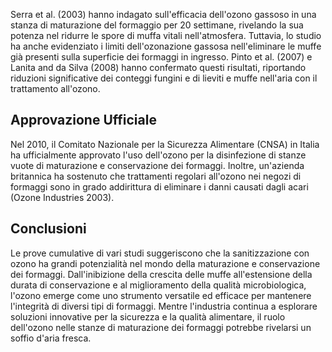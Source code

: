 Serra et al. (2003) hanno indagato sull'efficacia dell'ozono gassoso in una stanza di maturazione del formaggio per 20 settimane, rivelando la sua potenza nel ridurre le spore di muffa vitali nell'atmosfera. Tuttavia, lo studio ha anche evidenziato i limiti dell'ozonazione gassosa nell'eliminare le muffe già presenti sulla superficie dei formaggi in ingresso. Pinto et al. (2007) e Lanita and da Silva (2008) hanno confermato questi risultati, riportando riduzioni significative dei conteggi fungini e di lieviti e muffe nell'aria con il trattamento all'ozono.

## Approvazione Ufficiale

Nel 2010, il Comitato Nazionale per la Sicurezza Alimentare (CNSA) in Italia ha ufficialmente approvato l'uso dell'ozono per la disinfezione di stanze vuote di maturazione e conservazione dei formaggi. Inoltre, un'azienda britannica ha sostenuto che trattamenti regolari all'ozono nei negozi di formaggi sono in grado addirittura di eliminare i danni causati dagli acari (Ozone Industries 2003).

## Conclusioni

Le prove cumulative di vari studi suggeriscono che la sanitizzazione con ozono ha grandi potenzialità nel mondo della maturazione e conservazione dei formaggi. Dall'inibizione della crescita delle muffe all'estensione della durata di conservazione e al miglioramento della qualità microbiologica, l'ozono emerge come uno strumento versatile ed efficace per mantenere l'integrità di diversi tipi di formaggi. Mentre l'industria continua a esplorare soluzioni innovative per la sicurezza e la qualità alimentare, il ruolo dell'ozono nelle stanze di maturazione dei formaggi potrebbe rivelarsi un soffio d'aria fresca.